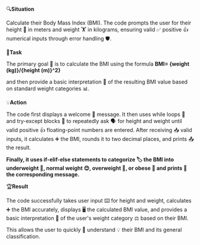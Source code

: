 🔍**Situation**

Calculate their Body Mass Index (BMI). 
The code prompts the user for their height 📏 in meters and weight 🏋️ in kilograms, ensuring valid ✅ positive 👍 numerical inputs through error handling 🛡️.


🎯**Task**

The primary goal 🎯 is to calculate the BMI using the formula **BMI= {weight (kg)}/{height (m)}^2}**

and then provide a basic interpretation 🤔 of the resulting BMI value based on standard weight categories 📊.


💡**Action**

The code first displays a welcome 👋 message. 
It then uses while loops 🔄 and try-except blocks 🚧 to repeatedly ask 🗣️ for height and weight until valid positive 👍 floating-point numbers are entered. 
After receiving 📥 valid inputs, it calculates ➕ the BMI, rounds it to two decimal places, and prints 📤 the result. 

**Finally, it uses if-elif-else statements to categorize 🏷️ the BMI into underweight 🦴, normal weight 😊, overweight 🍔, or obese 🐳 and prints 💬 the corresponding message.**


🏆**Result**

The code successfully takes user input ⌨️ for height and weight, calculates ➕ the BMI accurately, displays 🖥️ the calculated BMI value, 
and provides a basic interpretation 🤔 of the user's weight category ⚖️ based on their BMI. 

This allows the user to quickly 💨 understand 💡 their BMI and its general classification.
